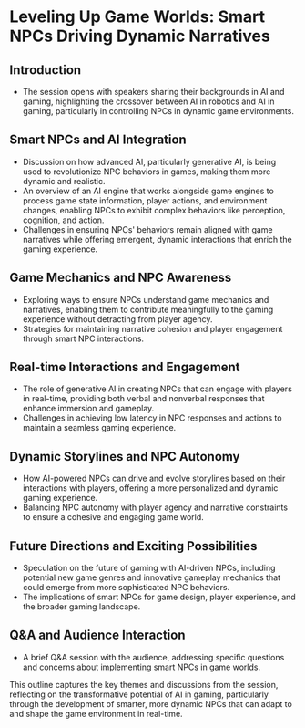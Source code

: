# Leveling Up Game Worlds: Smart NPCs Driving Dynamic Narratives

## Introduction
- The session opens with speakers sharing their backgrounds in AI and gaming, highlighting the crossover between AI in robotics and AI in gaming, particularly in controlling NPCs in dynamic game environments.

## Smart NPCs and AI Integration
- Discussion on how advanced AI, particularly generative AI, is being used to revolutionize NPC behaviors in games, making them more dynamic and realistic.
- An overview of an AI engine that works alongside game engines to process game state information, player actions, and environment changes, enabling NPCs to exhibit complex behaviors like perception, cognition, and action.
- Challenges in ensuring NPCs' behaviors remain aligned with game narratives while offering emergent, dynamic interactions that enrich the gaming experience.

## Game Mechanics and NPC Awareness
- Exploring ways to ensure NPCs understand game mechanics and narratives, enabling them to contribute meaningfully to the gaming experience without detracting from player agency.
- Strategies for maintaining narrative cohesion and player engagement through smart NPC interactions.

## Real-time Interactions and Engagement
- The role of generative AI in creating NPCs that can engage with players in real-time, providing both verbal and nonverbal responses that enhance immersion and gameplay.
- Challenges in achieving low latency in NPC responses and actions to maintain a seamless gaming experience.

## Dynamic Storylines and NPC Autonomy
- How AI-powered NPCs can drive and evolve storylines based on their interactions with players, offering a more personalized and dynamic gaming experience.
- Balancing NPC autonomy with player agency and narrative constraints to ensure a cohesive and engaging game world.

## Future Directions and Exciting Possibilities
- Speculation on the future of gaming with AI-driven NPCs, including potential new game genres and innovative gameplay mechanics that could emerge from more sophisticated NPC behaviors.
- The implications of smart NPCs for game design, player experience, and the broader gaming landscape.

## Q&A and Audience Interaction
- A brief Q&A session with the audience, addressing specific questions and concerns about implementing smart NPCs in game worlds.

This outline captures the key themes and discussions from the session, reflecting on the transformative potential of AI in gaming, particularly through the development of smarter, more dynamic NPCs that can adapt to and shape the game environment in real-time.